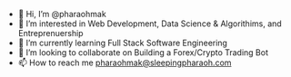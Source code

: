 - 👋 Hi, I’m @pharaohmak
- 👀 I’m interested in Web Development, Data Science & Algorithims, and Entreprenuership
- 🌱 I’m currently learning Full Stack Software Engineering
- 💞️ I’m looking to collaborate on Building a Forex/Crypto Trading Bot
- 📫 How to reach me pharaohmak@sleepingpharaoh.com

<!---
pharaohmak/pharaohmak is a ✨ special ✨ repository because its `README.md` (this file) appears on your GitHub profile.
You can click the Preview link to take a look at your changes.
--->
